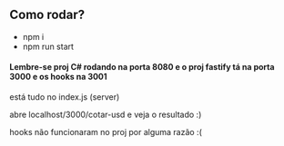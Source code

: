 ## Como rodar?

- npm i 
- npm run start 

#### Lembre-se proj C# rodando na porta 8080 e o proj fastify tá na porta 3000 e os hooks na 3001

está tudo no index.js (server)

abre localhost/3000/cotar-usd e veja o resultado :) 

hooks não funcionaram no proj por alguma razão :(

